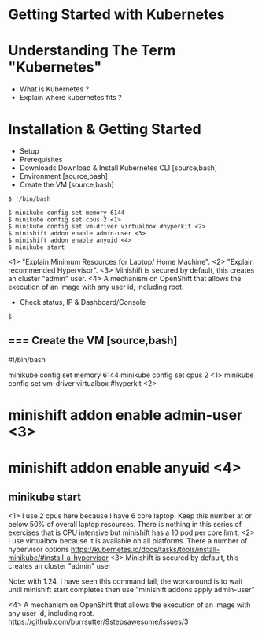 # Getting Started with Kubernetes

# Understanding The Term "Kubernetes"
- What is Kubernetes ?
- Explain where kubernetes fits ?

# Installation & Getting Started
- Setup
- Prerequisites
- Downloads
  Download & Install Kubernetes CLI
[source,bash]
- Environment
[source,bash]
- Create the VM
[source,bash]

```
$ !/bin/bash

$ minikube config set memory 6144
$ minikube config set cpus 2 <1>
$ minikube config set vm-driver virtualbox #hyperkit <2>
$ minishift addon enable admin-user <3>
$ minishift addon enable anyuid <4>
$ minikube start
```
<1> "Explain Minimum Resources for Laptop/ Home Machine".
<2> "Explain recommended Hypervisor".
<3> Minishift is secured by default, this creates an cluster "admin" user.
<4> A mechanism on OpenShift that allows the execution of an image with any user id, including root.

- Check status, IP & Dashboard/Console
```
$
```
=== Create the VM
[source,bash]
----
#!/bin/bash

minikube config set memory 6144
minikube config set cpus 2 <1>
minikube config set vm-driver virtualbox #hyperkit <2>
# minishift addon enable admin-user <3>
# minishift addon enable anyuid <4>
minikube start
----
<1> I use 2 cpus here because I have 6 core laptop.  Keep this number at or below 50% of overall laptop resources.
There is nothing in this series of exercises that is CPU intensive but minishift has a 10 pod per core limit.
<2> I use virtualbox because it is available on all platforms.  There a number of hypervisor options
https://kubernetes.io/docs/tasks/tools/install-minikube/#install-a-hypervisor
<3> Minishift is secured by default, this creates an cluster "admin" user

Note: with 1.24, I have seen this command fail, the workaround is to wait until minishift start completes then use
"minishift addons apply admin-user"

<4> A mechanism on OpenShift that allows the execution of an image with any user id, including root.
https://github.com/burrsutter/9stepsawesome/issues/3
